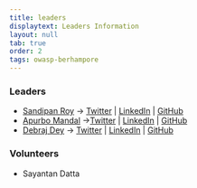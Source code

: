 ```yaml
---
title: leaders
displaytext: Leaders Information
layout: null
tab: true
order: 2
tags: owasp-berhampore
---
```


### Leaders
* [Sandipan Roy](mailto:sandipan.roy@owasp.org) -> [Twitter](https://twitter.com/ByteHackr) \| [LinkedIn](https://www.linkedin.com/in/ByteHackr) \| [GitHub](https://github.com/ByteHackr/)
* [Apurbo Mandal](mailto:apurbo.mandal@owasp.org) ->[Twitter](https://twitter.com/apumax_1) \| [LinkedIn](https://www.linkedin.com/in/apumax) \| [GitHub](https://github.com/apumax-1)
* [Debraj Dey](mailto:debraj.dey@owasp.org) -> [Twitter](https://twitter.com/vu3zhy) \| [LinkedIn](https://www.linkedin.com/in/vu3zhy) \| [GitHub](https://github.com/vu3zhy/)


### Volunteers
* Sayantan Datta
